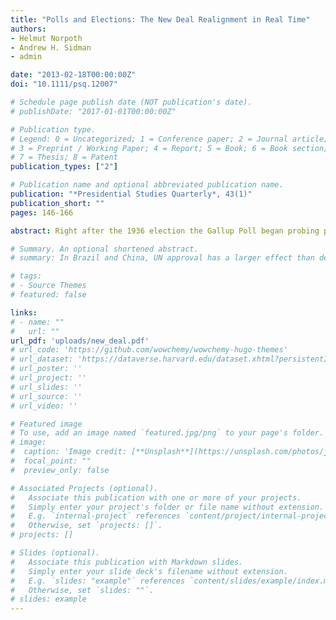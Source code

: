 ```yaml
---
title: "Polls and Elections: The New Deal Realignment in Real Time"
authors:
- Helmut Norpoth
- Andrew H. Sidman 
- admin

date: "2013-02-18T00:00:00Z"
doi: "10.1111/psq.12007"

# Schedule page publish date (NOT publication's date).
# publishDate: "2017-01-01T00:00:00Z"

# Publication type.
# Legend: 0 = Uncategorized; 1 = Conference paper; 2 = Journal article;
# 3 = Preprint / Working Paper; 4 = Report; 5 = Book; 6 = Book section;
# 7 = Thesis; 8 = Patent
publication_types: ["2"]

# Publication name and optional abbreviated publication name.
publication: "*Presidential Studies Quarterly*, 43(1)"
publication_short: ""
pages: 146-166

abstract: Right after the 1936 election the Gallup Poll began probing party identification. From then on until 1952, when the National Election Studies entered the field, nearly 200 surveys produced measurements of partisanship in the American electorate. We exploit this largely unexplored data set to examine the partisan transformation commonly called the New Deal Realignment in real time. It turns out that it was not until the late 1940s that the Democratic Party secured an enduring hold on the American electorate. The New Deal and the Depression had less to do with this change than did World War II and the postwar prosperity. The lead cohort of the Democratic surge in party identification was the generation that came of age during the 1940s, not the 1930s. The findings suggest that a historic crisis or a new policy program may not be enough to realign partisanship in the electorate but that it takes the success of the ascendant party in mastering historic crises.

# Summary. An optional shortened abstract.
# summary: In Brazil and China, UN approval has a larger effect than democracy on public support for the use of force.

# tags:
# - Source Themes
# featured: false

links:
# - name: ""
#   url: ""
url_pdf: 'uploads/new_deal.pdf'
# url_code: 'https://github.com/wowchemy/wowchemy-hugo-themes'
# url_dataset: 'https://dataverse.harvard.edu/dataset.xhtml?persistentId=doi:10.7910/DVN/PNDP4V'
# url_poster: ''
# url_project: ''
# url_slides: ''
# url_source: ''
# url_video: ''

# Featured image
# To use, add an image named `featured.jpg/png` to your page's folder. 
# image:
#  caption: 'Image credit: [**Unsplash**](https://unsplash.com/photos/jdD8gXaTZsc)'
#  focal_point: ""
#  preview_only: false

# Associated Projects (optional).
#   Associate this publication with one or more of your projects.
#   Simply enter your project's folder or file name without extension.
#   E.g. `internal-project` references `content/project/internal-project/index.md`.
#   Otherwise, set `projects: []`.
# projects: []

# Slides (optional).
#   Associate this publication with Markdown slides.
#   Simply enter your slide deck's filename without extension.
#   E.g. `slides: "example"` references `content/slides/example/index.md`.
#   Otherwise, set `slides: ""`.
# slides: example
---
```

